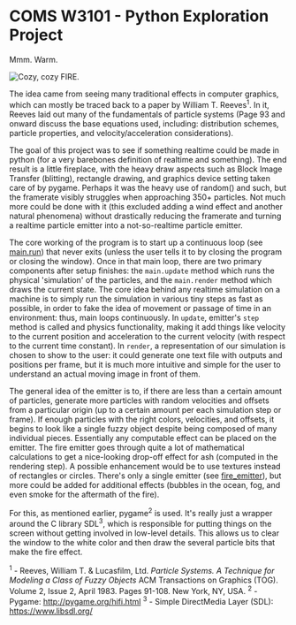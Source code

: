 COMS W3101 - Python Exploration Project
=========

Mmm. Warm.

![Cozy, cozy FIRE.](http://puu.sh/ktSZC/126903a3c2.png)

The idea came from seeing many traditional effects in computer graphics, which can mostly be traced back to a paper by William T. Reeves<sup>1</sup>. In it, Reeves laid out many of the fundamentals of particle systems (Page 93 and onward discuss the base equations used, including: distribution schemes, particle properties, and velocity/acceleration considerations).

The goal of this project was to see if something realtime could be made in python (for a very barebones definition of realtime and something). The end result is a little fireplace, with the heavy draw aspects such as Block Image Transfer (blitting), rectangle drawing, and graphics device setting taken care of by pygame. Perhaps it was the heavy use of random() and such, but the framerate visibly struggles when approaching 350+ particles. Not much more could be done with it (this excluded adding a wind effect and another natural phenomena) without drastically reducing the framerate and turning a realtime particle emitter into a not-so-realtime particle emitter.

The core working of the program is to start up a continuous loop (see [main.run](https://github.com/ThePhD/Fireplace/blob/master/Fireplace.py#L178)) that never exits (unless the user tells it to by closing the program or closing the window). Once in that main loop, there are two primary components after setup finishes: the `main.update` method which runs the physical 'simulation' of the particles, and the `main.render` method which draws the current state. The core idea behind any realtime simulation on a machine is to simply run the simulation in various tiny steps as fast as possible, in order to fake the idea of movement or passage of time in an environment: thus, main loops continuously. In `update`, emitter's `step` method is called and physics functionality, making it add things like velocity to the current position and acceleration to the current velocity (with respect to the current time constant). In `render`, a representation of our simulation is chosen to show to the user: it could generate one text file with outputs and positions per frame, but it is much more intuitive and simple for the user to understand an actual moving image in front of them.

The general idea of the emitter is to, if there are less than a certain amount of particles, generate more particles with random velocities and offsets from a particular origin (up to a certain amount per each simulation step or frame). If enough particles with the right colors, velocities, and offsets, it begins to look like a single fuzzy object despite being composed of many individual pieces. Essentially any computable effect can be placed on the emitter. The fire emitter goes through quite a lot of mathematical calculations to get a nice-looking drop-off effect for ash (computed in the rendering step). A possible enhancement would be to use textures instead of rectangles or circles. There's only a single emitter (see [fire_emitter](https://github.com/ThePhD/Fireplace/blob/master/Fireplace.py#L20)), but more could be added for additional effects (bubbles in the ocean, fog, and even smoke for the aftermath of the fire).

For this, as mentioned earlier, pygame<sup>2</sup> is used. It's really just a wrapper around the C library SDL<sup>3</sup>, which is responsible for putting things on the screen without getting involved in low-level details. This allows us to clear the window to the white color and then draw the several particle bits that make the fire effect.


<sup>1</sup> - Reeves, William T. & Lucasfilm, Ltd. _Particle Systems. A Technique for Modeling a Class of Fuzzy Objects_ ACM Transactions on Graphics (TOG). Volume 2, Issue 2, April 1983. Pages 91-108. New York, NY, USA.
<sup>2</sup> - Pygame: http://pygame.org/hifi.html
<sup>3</sup> - Simple DirectMedia Layer (SDL): https://www.libsdl.org/
